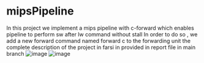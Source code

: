 # mipsPipeline
In this project we implement a mips pipeline with c-forward which enables pipeline to perform sw after lw command without stall
In order to do so , we add a new forward command named forward c to the forwarding unit
the complete description of the project in farsi in provided in report file in main branch
![image](https://github.com/negarhonarvar/mipsPipeline/assets/79962938/192b0421-fbf0-496e-82f4-1766fa5e2142)
![image](https://github.com/negarhonarvar/Computer-architecture-/assets/79962938/fe037fff-2376-4ab0-be93-b4251f47e72f)
